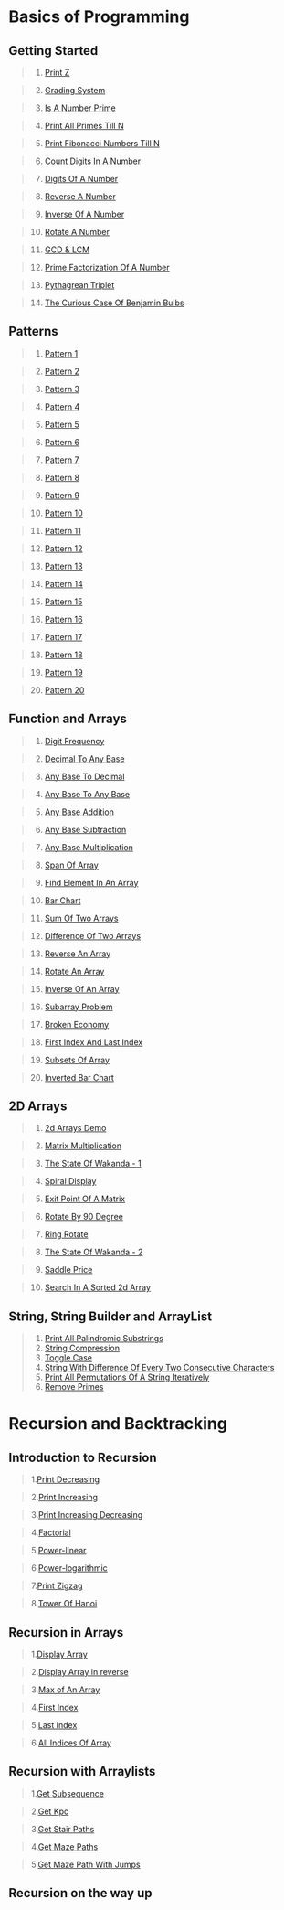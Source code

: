# Basics of Programming

## Getting Started

>1. [Print Z](https://DarkWarS-maker.github.io/Pepcoding-dsa/lecture-001/print-z.html)

>2. [Grading System](https://DarkWarS-maker.github.io/Pepcoding-dsa/lecture-001/grading-system.html)

>3. [Is A Number Prime](https://DarkWarS-maker.github.io/Pepcoding-dsa/lecture-001/prime.html)

>4. [Print All Primes Till N](https://DarkWarS-maker.github.io/Pepcoding-dsa/lecture-001/prime-in-a-range.html)

>5. [Print Fibonacci Numbers Till N](https://DarkWarS-maker.github.io/Pepcoding-dsa/lecture-001/fib-till-n.html)

>6. [Count Digits In A Number](https://DarkWarS-maker.github.io/Pepcoding-dsa/lecture-002/count-digit.html)

>7. [Digits Of A Number](https://DarkWarS-maker.github.io/Pepcoding-dsa/lecture-002/digits-of-number.html)

>8. [Reverse A Number](https://DarkWarS-maker.github.io/Pepcoding-dsa/lecture-002/reverse-a-number.html)

>9. [Inverse Of A Number](https://DarkWarS-maker.github.io/Pepcoding-dsa/lecture-002/inverse-of-number.html)

>10.  [Rotate A Number](https://DarkWarS-maker.github.io/Pepcoding-dsa/lecture-002/rotate-a-number.html)

>11. [GCD & LCM](https://DarkWarS-maker.github.io/Pepcoding-dsa/lecture-003/gcd-and-lcm.html)

>12. [Prime Factorization Of A Number](https://DarkWarS-maker.github.io/Pepcoding-dsa/lecture-003/prime-fact-of-number.html)

>13. [Pythagrean Triplet](https://DarkWarS-maker.github.io/Pepcoding-dsa/lecture-003/pythagorean-triplet.html)

>14. [The Curious Case Of Benjamin Bulbs](https://DarkWarS-maker.github.io/Pepcoding-dsa/lecture-003/the-curious-case-of-benjamin-bulbs.html)

## Patterns

>1. [Pattern 1](https://DarkWarS-maker.github.io/Pepcoding-dsa/lecture-004/pattern-1.html)

>2. [Pattern 2](https://DarkWarS-maker.github.io/Pepcoding-dsa/lecture-004/pattern-2.html)

>3. [Pattern 3](https://DarkWarS-maker.github.io/Pepcoding-dsa/lecture-004/pattern-3.html)

>4. [Pattern 4](https://DarkWarS-maker.github.io/Pepcoding-dsa/lecture-004/pattern-4.html)

>5. [Pattern 5](https://DarkWarS-maker.github.io/Pepcoding-dsa/lecture-004/pattern-5.html)

>6. [Pattern 6](https://DarkWarS-maker.github.io/Pepcoding-dsa/lecture-005/pattern-6.html)

>7. [Pattern 7](https://DarkWarS-maker.github.io/Pepcoding-dsa/lecture-005/pattern-7.html)

>8. [Pattern 8](https://DarkWarS-maker.github.io/Pepcoding-dsa/lecture-005/pattern-8.html)

>9. [Pattern 9](https://DarkWarS-maker.github.io/Pepcoding-dsa/lecture-005/pattern-9.html)

>10. [Pattern 10](https://DarkWarS-maker.github.io/Pepcoding-dsa/lecture-005/pattern-10.html)

>11. [Pattern 11](https://DarkWarS-maker.github.io/Pepcoding-dsa/lecture-006/pattern-11.html)

>12. [Pattern 12](https://DarkWarS-maker.github.io/Pepcoding-dsa/lecture-006/pattern-12.html)

>13. [Pattern 13](https://DarkWarS-maker.github.io/Pepcoding-dsa/lecture-006/pattern-13.html)

>14. [Pattern 14](https://DarkWarS-maker.github.io/Pepcoding-dsa/lecture-006/pattern-14.html)

>15. [Pattern 15](https://DarkWarS-maker.github.io/Pepcoding-dsa/lecture-006/pattern-15.html)

>16. [Pattern 16](https://DarkWarS-maker.github.io/Pepcoding-dsa/lecture-007/pattern-16.html)

>17. [Pattern 17](https://DarkWarS-maker.github.io/Pepcoding-dsa/lecture-007/pattern-17.html)

>18. [Pattern 18](https://DarkWarS-maker.github.io/Pepcoding-dsa/lecture-007/pattern-18.html)

>19. [Pattern 19](https://DarkWarS-maker.github.io/Pepcoding-dsa/lecture-007/pattern-19.html)

>20. [Pattern 20](https://DarkWarS-maker.github.io/Pepcoding-dsa/lecture-007/pattern-20.html)

## Function and Arrays

>1. [ Digit Frequency]()

>2. [ Decimal To Any Base]()

>3. [ Any Base To Decimal]()

>4. [ Any Base To Any Base]()

>5. [ Any Base Addition]()

>6. [ Any Base Subtraction]()

>7. [ Any Base Multiplication]()

>8. [ Span Of Array]()

>9. [ Find Element In An Array]()

>10. [ Bar Chart]()

>11. [ Sum Of Two Arrays]()

>12. [ Difference Of Two Arrays]()

>13. [ Reverse An Array]()

>14. [ Rotate An Array]()

>15. [ Inverse Of An Array]()

>16. [ Subarray Problem]()

>17. [ Broken Economy]()

>18. [ First Index And Last Index]()

>19. [ Subsets Of Array]()

>20. [ Inverted Bar Chart]()


## 2D Arrays

>1. [ 2d Arrays Demo]()

>2. [ Matrix Multiplication]()

>3. [ The State Of Wakanda - 1]()

>4. [ Spiral Display]()

>5. [ Exit Point Of A Matrix]()

>6. [ Rotate By 90 Degree]()

>7. [ Ring Rotate]()

>8. [ The State Of Wakanda - 2]()

>9. [ Saddle Price]()

>10. [ Search In A Sorted 2d Array]()

## String, String Builder and ArrayList

>1. [ Print All Palindromic Substrings]()
>2. [ String Compression]()
>3. [ Toggle Case]()
>4. [ String With Difference Of Every Two Consecutive Characters]()
>5. [ Print All Permutations Of A String Iteratively]()
>6. [ Remove Primes]()

# Recursion and Backtracking

## Introduction to Recursion

> 1.[Print Decreasing](https://DarkWarS-maker.github.io/Pepcoding-dsa/lecture-016/print-decreasing.html)

> 2.[Print Increasing](https://DarkWarS-maker.github.io/Pepcoding-dsa/lecture-016/print-increasing.html)

> 3.[Print Increasing Decreasing](https://DarkWarS-maker.github.io/Pepcoding-dsa/lecture-016/print-increasing-decreasing.html)

> 4.[Factorial](https://DarkWarS-maker.github.io/Pepcoding-dsa/lecture-016/factorial.html)

> 5.[Power-linear](https://DarkWarS-maker.github.io/Pepcoding-dsa/lecture-017/power-linear.html)

> 6.[Power-logarithmic](https://DarkWarS-maker.github.io/Pepcoding-dsa/lecture-017/power-logarithmic.html)

> 7.[Print Zigzag](https://DarkWarS-maker.github.io/Pepcoding-dsa/lecture-017/print-zig-zag.html)

> 8.[Tower Of Hanoi](https://DarkWarS-maker.github.io/Pepcoding-dsa/lecture-017/toh-official.html)

## Recursion in Arrays

> 1.[Display Array](https://DarkWarS-maker.github.io/Pepcoding-dsa/lecture-018/display-array.html)

> 2.[Display Array in reverse](https://DarkWarS-maker.github.io/Pepcoding-dsa/lecture-018/display-array-in-reverse.html)

> 3.[Max of An Array](https://DarkWarS-maker.github.io/Pepcoding-dsa/lecture-018/max-of-an-array.html)

> 4.[First Index](https://DarkWarS-maker.github.io/Pepcoding-dsa/lecture-018/first-index.html)

> 5.[Last Index](https://DarkWarS-maker.github.io/Pepcoding-dsa/lecture-018/last-index.html)

> 6.[All Indices Of Array](https://DarkWarS-maker.github.io/Pepcoding-dsa/lecture-019/all-indices-of-array.html)

## Recursion with Arraylists

> 1.[Get Subsequence](https://DarkWarS-maker.github.io/Pepcoding-dsa/lecture-019/get-subsequence.html)

> 2.[Get Kpc](https://DarkWarS-maker.github.io/Pepcoding-dsa/lecture-019/get-kpc.html)

> 3.[Get Stair Paths](https://DarkWarS-maker.github.io/Pepcoding-dsa/lecture-019/get-stair-paths.html)

> 4.[Get Maze Paths](https://DarkWarS-maker.github.io/Pepcoding-dsa/lecture-019/get-maze-paths.html)

> 5.[Get Maze Path With Jumps](https://DarkWarS-maker.github.io/Pepcoding-dsa/lecture-020/get-maze-with-paths.html)

## Recursion on the way up
